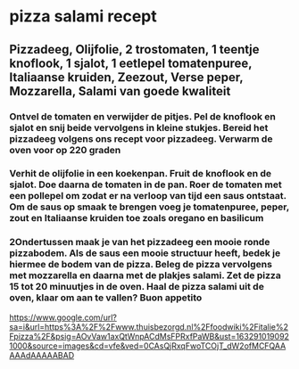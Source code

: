 # pizza salami recept

## Pizzadeeg, Olijfolie, 2 trostomaten, 1 teentje knoflook, 1 sjalot, 1 eetlepel tomatenpuree, Italiaanse kruiden, Zeezout, Verse peper, Mozzarella, Salami van goede kwaliteit

### Ontvel de tomaten en verwijder de pitjes. Pel de knoflook en sjalot en snij beide vervolgens in kleine stukjes. Bereid het pizzadeeg volgens ons recept voor pizzadeeg. Verwarm de oven voor op 220 graden

### Verhit de olijfolie in een koekenpan. Fruit de knoflook en de sjalot. Doe daarna de tomaten in de pan. Roer de tomaten met een pollepel om zodat er na verloop van tijd een saus ontstaat. Om de saus op smaak te brengen voeg je tomatenpuree, peper, zout en Italiaanse kruiden toe zoals oregano en basilicum

### 2Ondertussen maak je van het pizzadeeg een mooie ronde pizzabodem. Als de saus een mooie structuur heeft, bedek je hiermee de bodem van de pizza. Beleg de pizza vervolgens met mozzarella en daarna met de plakjes salami. Zet de pizza 15 tot 20 minuutjes in de oven. Haal de pizza salami uit de oven, klaar om aan te vallen? Buon appetito

<https://www.google.com/url?sa=i&url=https%3A%2F%2Fwww.thuisbezorgd.nl%2Ffoodwiki%2Fitalie%2Fpizza%2F&psig=AOvVaw1axQtWnpACdMsFPRxfPaWB&ust=1632910190921000&source=images&cd=vfe&ved=0CAsQjRxqFwoTCOjT_dW2ofMCFQAAAAAdAAAAABAD>
